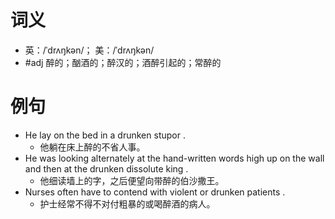 # 词义
- 英：/ˈdrʌŋkən/； 美：/ˈdrʌŋkən/
- #adj 醉的；酗酒的；醉汉的；酒醉引起的；常醉的
# 例句
- He lay on the bed in a drunken stupor .
	- 他躺在床上醉的不省人事。
- He was looking alternately at the hand-written words high up on the wall and then at the drunken dissolute king .
	- 他细读墙上的字，之后便望向带醉的伯沙撒王。
- Nurses often have to contend with violent or drunken patients .
	- 护士经常不得不对付粗暴的或喝醉酒的病人。
